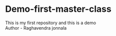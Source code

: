 # Demo-first-master-class
This is my first repository and this is a demo
<br>
Author - Raghavendra jonnala

